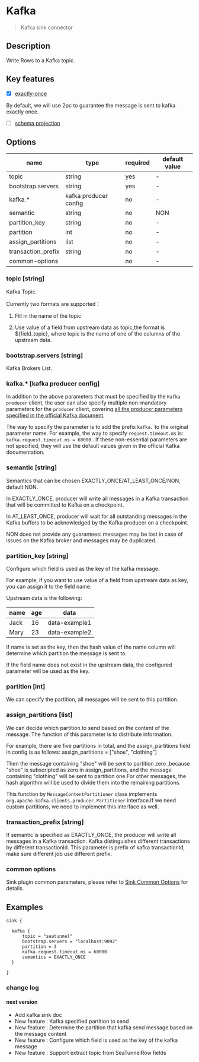 # Kafka

> Kafka sink connector
## Description

Write Rows to a Kafka topic.

## Key features

- [x] [exactly-once](../../concept/connector-v2-features.md)

By default, we will use 2pc to guarantee the message is sent to kafka exactly once.

- [ ] [schema projection](../../concept/connector-v2-features.md)

## Options

| name               | type                   | required | default value |
| ------------------ | ---------------------- | -------- | ------------- |
| topic              | string                 | yes      | -             |
| bootstrap.servers  | string                 | yes      | -             |
| kafka.*            | kafka producer config  | no       | -             |
| semantic           | string                 | no       | NON           |
| partition_key      | string                 | no       | -             |
| partition          | int                    | no       | -             |
| assign_partitions  | list                   | no       | -             |
| transaction_prefix | string                 | no       | -             |
| common-options     |                        | no       | -             |

### topic [string]

Kafka Topic.

Currently two formats are supported：

1. Fill in the name of the topic

2. Use value of a field from upstream data as topic,the format is ${field_topic}, where topic is the name of one of the columns of the upstream data.

### bootstrap.servers [string]

Kafka Brokers List.

### kafka.* [kafka producer config]

In addition to the above parameters that must be specified by the `Kafka producer` client, the user can also specify multiple non-mandatory parameters for the `producer` client, covering [all the producer parameters specified in the official Kafka document](https://kafka.apache.org/documentation.html#producerconfigs).

The way to specify the parameter is to add the prefix `kafka.` to the original parameter name. For example, the way to specify `request.timeout.ms` is: `kafka.request.timeout.ms = 60000` . If these non-essential parameters are not specified, they will use the default values given in the official Kafka documentation.

### semantic [string]

Semantics that can be chosen EXACTLY_ONCE/AT_LEAST_ONCE/NON, default NON.

In EXACTLY_ONCE, producer will write all messages in a Kafka transaction that will be committed to Kafka on a checkpoint.

In AT_LEAST_ONCE, producer will wait for all outstanding messages in the Kafka buffers to be acknowledged by the Kafka producer on a checkpoint.

NON does not provide any guarantees: messages may be lost in case of issues on the Kafka broker and messages may be duplicated.

### partition_key [string]

Configure which field is used as the key of the kafka message.

For example, if you want to use value of a field from upstream data as key, you can assign it to the field name.

Upstream data is the following:

| name | age  | data          |
| ---- | ---- | ------------- |
| Jack | 16   | data-example1 |
| Mary | 23   | data-example2 |

If name is set as the key, then the hash value of the name column will determine which partition the message is sent to.

If the field name does not exist in the upstream data, the configured parameter will be used as the key.

### partition [int]

We can specify the partition, all messages will be sent to this partition.

### assign_partitions [list]

We can decide which partition to send based on the content of the message. The function of this parameter is to distribute information.

For example, there are five partitions in total, and the assign_partitions field in config is as follows:
assign_partitions = ["shoe", "clothing"]

Then the message containing "shoe" will be sent to partition zero ,because "shoe" is subscripted as zero in assign_partitions, and the message containing "clothing" will be sent to partition one.For other messages, the hash algorithm will be used to divide them into the remaining partitions.

This function by `MessageContentPartitioner` class implements `org.apache.kafka.clients.producer.Partitioner` interface.If we need custom partitions, we need to implement this interface as well.

### transaction_prefix [string]

If semantic is specified as EXACTLY_ONCE, the producer will write all messages in a Kafka transaction.
Kafka distinguishes different transactions by different transactionId. This parameter is prefix of  kafka  transactionId, make sure different job use different prefix.

### common options

Sink plugin common parameters, please refer to [Sink Common Options](common-options.md) for details.

## Examples

```hocon
sink {

  kafka {
      topic = "seatunnel"
      bootstrap.servers = "localhost:9092"
      partition = 3
      kafka.request.timeout.ms = 60000
      semantics = EXACTLY_ONCE
  }
  
}
```


###  change log
####  next version

 - Add kafka sink doc 
 - New feature : Kafka specified partition to send 
 - New feature : Determine the partition that kafka send message based on the message content
 - New feature : Configure which field is used as the key of the kafka message
 - New feature : Support extract topic from SeaTunnelRow fields
